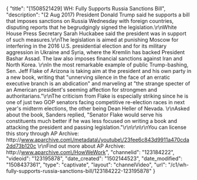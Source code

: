 {
    "title": "[1508521429] WH: Fully Supports Russia Sanctions Bill",
    "description": "(2 Aug 2017) President Donald Trump said he supports a bill that imposes sanctions on Russia Wednesday with foreign countries, disputing reports that he begrudgingly signed the legislation.\r\nWhite House Press Secretary Sarah Huckabee said the president was in support of such measures.\r\nThe legislation is aimed at punishing Moscow for interfering in the 2016 U.S. presidential election and for its military aggression in Ukraine and Syria, where the Kremlin has backed President Bashar Assad. The law also imposes financial sanctions against Iran and North Korea. \r\nIn the most remarkable example of public Trump-bashing, Sen. Jeff Flake of Arizona is taking aim at the president and his own party in a new book, writing that \"unnerving silence in the face of an erratic executive branch is an abdication\" and marveling at \"the strange specter of an American president's seeming affection for strongmen and authoritarians.\"\r\nThe criticism from Flake is especially striking since he is one of just two GOP senators facing competitive re-election races in next year's midterm elections, the other being Dean Heller of Nevada. \r\nAsked about the book, Sanders replied, \"Senator Flake would serve his constituents much better if he was less focused on writing a book and attacking the president and passing legislation.\"\r\n\r\n\r\nYou can license this story through AP Archive: http:\/\/www.aparchive.com\/metadata\/youtube\/23fee6c843d9911a470cda2dd73b120c \r\nFind out more about AP Archive: http:\/\/www.aparchive.com\/HowWeWork",
    "channelid": "123184222",
    "videoid": "123195878",
    "date_created": "1502144523",
    "date_modified": "1508437361",
    "type": "captivate",
    "layout": "channelVideo",
    "url": "\/c1\/wh-fully-supports-russia-sanctions-bill\/123184222-123195878"
}